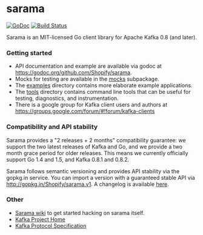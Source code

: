 sarama
======

[![GoDoc](https://godoc.org/github.com/Shopify/sarama?status.png)](https://godoc.org/github.com/Shopify/sarama)
[![Build Status](https://travis-ci.org/Shopify/sarama.svg?branch=master)](https://travis-ci.org/Shopify/sarama)

Sarama is an MIT-licensed Go client library for Apache Kafka 0.8 (and later).

### Getting started

- API documentation and example are available via godoc at https://godoc.org/github.com/Shopify/sarama.
- Mocks for testing are available in the [mocks](./mocks) subpackage.
- The [examples](./examples) directory contains more elaborate example applications.
- The [tools](./tools) directory contains command line tools that can be useful for testing, diagnostics, and instrumentation.
- There is a google group for Kafka client users and authors at https://groups.google.com/forum/#!forum/kafka-clients

### Compatibility and API stability

Sarama provides a "2 releases + 2 months" compatibility guarantee: we support the two latest releases of Kafka
and Go, and we provide a two month grace period for older releases. This means we currently officially
support Go 1.4 and 1.5, and Kafka 0.8.1 and 0.8.2.

Sarama follows semantic versioning and provides API stability via the gopkg.in service.
You can import a version with a guaranteed stable API via http://gopkg.in/Shopify/sarama.v1.
A changelog is available [here](CHANGELOG.md).

### Other

* [Sarama wiki](https://github.com/Shopify/sarama/wiki) to get started hacking on sarama itself.
* [Kafka Project Home](https://kafka.apache.org/)
* [Kafka Protocol Specification](https://cwiki.apache.org/confluence/display/KAFKA/A+Guide+To+The+Kafka+Protocol)
